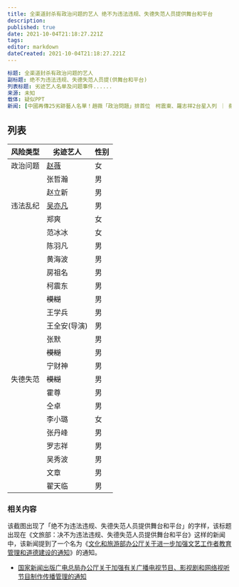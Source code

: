 ```yaml
---
title: 全渠道封杀有政治问题的艺人 绝不为违法违规、失德失范人员提供舞台和平台
description: 
published: true
date: 2021-10-04T21:18:27.221Z
tags: 
editor: markdown
dateCreated: 2021-10-04T21:18:27.221Z
---
```


```YAML
标题: 全渠道封杀有政治问题的艺人
副标题: 绝不为违法违规、失德失范人员提(供舞台和平台)
列表标题: 劣迹艺人名单及问题事件......
来源: 未知
载体: 疑似PPT
新闻: [中國再傳25劣跡藝人名單！趙薇「政治問題」排首位　柯震東、羅志祥2台星入列 ｜ 蘋果新聞網 - 蘋果日報](https://web.archive.org/web/20211004135055/https://tw.appledaily.com/entertainment/20211003/3KDU2E5QTRA55LKLYKBUENE5S4/)
```

## 列表

| 风险类型 | 劣迹艺人                    | 性别 |
| -------- | --------------------------- | ---- |
| 政治问题 | [赵薇](/people/赵薇.md)     | 女   |
|          | 张哲瀚                      | 男   |
|          | 赵立新                      | 男   |
| 违法乱纪 | [吴亦凡](/people/吴亦凡.md) | 男   |
|          | 郑爽                        | 女   |
|          | 范冰冰                      | 女   |
|          | 陈羽凡                      | 男   |
|          | 黄海波                      | 男   |
|          | 房祖名                      | 男   |
|          | 柯震东                      | 男   |
|          | ~~模糊~~                    | 男   |
|          | 王学兵                      | 男   |
|          | 王全安(导演)                | 男   |
|          | 张默                        | 男   |
|          | ~~模糊~~                    | 男   |
|          | 宁财神                      | 男   |
| 失德失范 | ~~模糊~~                    | 男   |
|          | 霍尊                        | 男   |
|          | 仝卓                        | 男   |
|          | 李小璐                      | 女   |
|          | 张丹峰                      | 男   |
|          | 罗志祥                      | 男   |
|          | 吴秀波                      | 男   |
|          | 文章                        | 男   |
|          | 翟天临                      | 男   |

### 相关内容

该截图出现了「绝不为违法违规、失德失范人员提供舞台和平台」的字样，该标题出现在《文旅部：决不为违法违规、失德失范人员提供舞台和平台》这样的新闻中，该新闻提到了一个名为《[文化和旅游部办公厅关于进一步加强文艺工作者教育管理和道德建设的通知](/rule/文化和旅游部办公厅关于进一步加强文艺工作者教育管理和道德建设的通知.md)》的通知。

+ [国家新闻出版广电总局办公厅关于加强有关广播电视节目、影视剧和网络视听节目制作传播管理的通知](/rule/国家新闻出版广电总局办公厅关于加强有关广播电视节目、影视剧和网络视听节目制作传播管理的通知.md)
